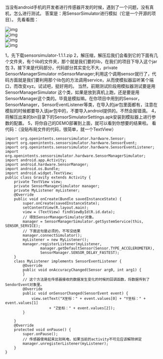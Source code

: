当没有android手机的开发者进行传感器开发的时候，遇到了一个问题，没有真机，怎么进行测试。
答案是：用SensorSimulator进行模拟（它是一个开源的项目）。
先看看图：

![img](http://emanual.github.io/md-android/img/device_sensor/14_sensor.jpg)  
![img](http://emanual.github.io/md-android/img/device_sensor/14_sensor2.jpg)   
![img](http://emanual.github.io/md-android/img/device_sensor/14_sensor3.jpg)   
![img](http://emanual.github.io/md-android/img/device_sensor/14_sensor4.jpg) 
 
1，先下载sensorsimulator-1.1.1.zip 
2，解压缩，解压后我们会看到它的下面有几个文件夹，有个lib的文件夹，那个就是我们要的lib，在我们的项目下导入这个jar包
3，接下来是代码部分，代码部分其实变化不大，private SensorManagerSimulator mSensorManager;利用这个调用sensor就行了，代码方面就是我们要利用那个lib包的方法调用service，从而使模拟器监听某个端口，而改变xyz。试试吧，挺好用的。 当然，前期测试阶段用模拟器测试要是用SensorManagerSimulator 这个类，如果是放到真机上跑，还是要是用SensorManager这个类的。毕竟是模拟嘛。在你项目中用到的Sensor，SensorManager，SensorEventListener等类，在导入的jar包里面都有，注意在模拟的时候都要导入该jar包中的，不要导入android提供的。不然会报错滴。
4，将解压出来的bin目录下的SensorSimulatorSettings.apk安装到模拟器上进行参数的配置。
5，将你自己的DEMO部署到上面，就可以看到你想要的结果啦。
看代码：（没贴布局文件的代码，很简单，就一个TextView）
```  
import org.openintents.sensorsimulator.hardware.Sensor;
import org.openintents.sensorsimulator.hardware.SensorEvent;
import org.openintents.sensorsimulator.hardware.SensorEventListener;
import org.openintents.sensorsimulator.hardware.SensorManagerSimulator;
import android.app.Activity;
import android.hardware.SensorManager;
import android.os.Bundle;
import android.widget.TextView;
public class Gravity extends Activity {
	private TextView view;
	private SensorManagerSimulator manager;
	private MyListener myListener;
	@Override
	public void onCreate(Bundle savedInstanceState) {
		super.onCreate(savedInstanceState);
		setContentView(R.layout.main);
		view = (TextView) findViewById(R.id.data);
		// 得到SensorManagerSimulator对象。
		manager = SensorManagerSimulator.getSystemService(this, SENSOR_SERVICE);
		// 下面这句是必须的，不写没结果
		manager.connectSimulator();
		myListener = new MyListener();
		manager.registerListener(myListener,
				manager.getDefaultSensor(Sensor.TYPE_ACCELEROMETER),
				SensorManager.SENSOR_DELAY_FASTEST);
	}
	class MyListener implements SensorEventListener {
		@Override
		public void onAccuracyChanged(Sensor arg0, int arg1) {
		}
		// 这个方法是在传感器接收的数据发生变化的时候的回调函数，将数据传到了SendorEvent对象里。
		@Override
		public void onSensorChanged(SensorEvent event) {
			view.setText("X坐标：" + event.values[0] + "Y坐标：" + event.values[1]
					+ "Z坐标：" + event.values[2]);
		}

	}
	@Override
	protected void onPause() {
		super.onPause();
		// 传感器使用起来比较耗电，如果当前的activity不可见应该解除绑定
		manager.unregisterListener(myListener);
	}
}
```